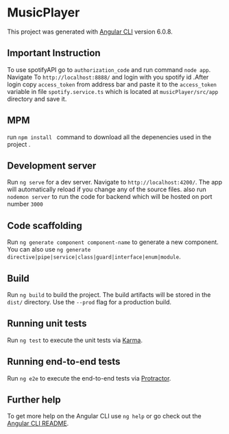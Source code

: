 # MusicPlayer

This project was generated with [Angular CLI](https://github.com/angular/angular-cli) version 6.0.8.

## Important Instruction
To use spotifyAPI go to `authorization_code` and run command `node app`. Navigate To `http://localhost:8888/` and login with you spotify id 
.After login copy `access_token` from address bar and paste it to the `access_token` variable in file `spotify.service.ts` which is located at `musicPlayer/src/app` directory and save it.  

## MPM
run `npm install ` command to download all the depenencies used in the project .

## Development server

Run `ng serve` for a dev server. Navigate to `http://localhost:4200/`. The app will automatically reload if you change any of the source files.
also run `nodemon server` to run the code for backend which will be hosted on port number `3000`
## Code scaffolding

Run `ng generate component component-name` to generate a new component. You can also use `ng generate directive|pipe|service|class|guard|interface|enum|module`.

## Build

Run `ng build` to build the project. The build artifacts will be stored in the `dist/` directory. Use the `--prod` flag for a production build.

## Running unit tests

Run `ng test` to execute the unit tests via [Karma](https://karma-runner.github.io).

## Running end-to-end tests

Run `ng e2e` to execute the end-to-end tests via [Protractor](http://www.protractortest.org/).

## Further help

To get more help on the Angular CLI use `ng help` or go check out the [Angular CLI README](https://github.com/angular/angular-cli/blob/master/README.md).
